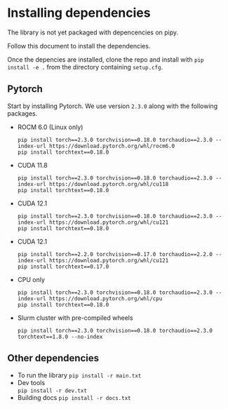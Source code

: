 # Installing dependencies

The library is not yet packaged with depencencies on pipy.  

Follow this document to install the dependencies.

Once the depencies are installed, clone the repo and install with `pip install -e .` from the directory containing `setup.cfg`.

## Pytorch

Start by installing Pytorch. We use version `2.3.0` along with the following packages.
- ROCM 6.0 (Linux only)
  ```
  pip install torch==2.3.0 torchvision==0.18.0 torchaudio==2.3.0 --index-url https://download.pytorch.org/whl/rocm6.0
  pip install torchtext==0.18.0 
  ```
- CUDA 11.8
  ```
  pip install torch==2.3.0 torchvision==0.18.0 torchaudio==2.3.0 --index-url https://download.pytorch.org/whl/cu118
  pip install torchtext==0.18.0 
  ```
- CUDA 12.1
  ```
  pip install torch==2.3.0 torchvision==0.18.0 torchaudio==2.3.0 --index-url https://download.pytorch.org/whl/cu121
  pip install torchtext==0.18.0 
  ```
- CUDA 12.1
  ```
  pip install torch==2.2.0 torchvision==0.17.0 torchaudio==2.2.0 --index-url https://download.pytorch.org/whl/cu121
  pip install torchtext==0.17.0 
  ```
- CPU only
  ```
  pip install torch==2.3.0 torchvision==0.18.0 torchaudio==2.3.0 --index-url https://download.pytorch.org/whl/cpu
  pip install torchtext==0.18.0 
  ```
- Slurm cluster with pre-compiled wheels
  ```
  pip install torch==2.3.0 torchvision==0.18.0 torchaudio==2.3.0 torchtext==1.8.0 --no-index
  ```

## Other dependencies

- To run the library 
  `pip install -r main.txt`
- Dev tools    
  `pip install -r dev.txt`
- Building docs 
  `pip install -r docs.txt`
